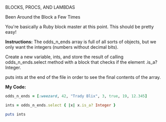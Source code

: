 BLOCKS, PROCS, AND LAMBDAS

Been Around the Block a Few Times

You're basically a Ruby block master at this point. This should be pretty easy!

**Instructions:**
The odds_n_ends array is full of all sorts of objects, but we only want the integers (numbers without decimal bits).

Create a new variable, ints, and store the result of calling odds_n_ends.select method with a block that checks if the element .is_a? Integer.

puts ints at the end of the file in order to see the final contents of the array.

**My Code:**
```ruby
odds_n_ends = [:weezard, 42, "Trady Blix", 3, true, 19, 12.345]

ints = odds_n_ends.select { |x| x.is_a? Integer }

puts ints
```

